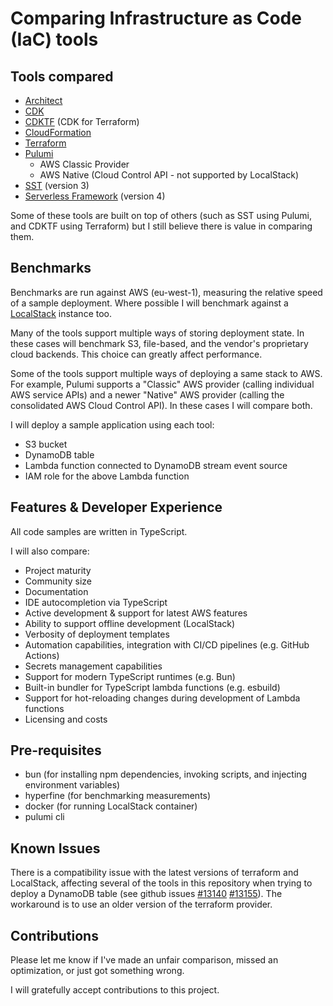 # Comparing Infrastructure as Code (IaC) tools

## Tools compared

- [Architect](https://arc.codes)
- [CDK](https://aws.amazon.com/cdk/)
- [CDKTF](https://cdk.tf/) (CDK for Terraform)
- [CloudFormation](https://aws.amazon.com/cloudformation/)
- [Terraform](https://developer.hashicorp.com/terraform)
- [Pulumi](https://www.pulumi.com/)
	- AWS Classic Provider
	- AWS Native (Cloud Control API - not supported by LocalStack)
- [SST](https://sst.dev/) (version 3)
- [Serverless Framework](https://www.serverless.com/) (version 4)

Some of these tools are built on top of others (such as SST using Pulumi, and CDKTF using Terraform) but I still believe there is value in comparing them.

## Benchmarks

Benchmarks are run against AWS (eu-west-1), measuring the relative speed of a sample deployment.
Where possible I will benchmark against a [LocalStack](https://localstack.cloud/) instance too.

Many of the tools support multiple ways of storing deployment state. In these cases will benchmark S3, file-based, and the vendor's proprietary cloud backends. This choice can greatly affect performance.

Some of the tools support multiple ways of deploying a same stack to AWS. For example, Pulumi supports a "Classic" AWS provider (calling individual AWS service APIs) and a newer "Native" AWS provider (calling the consolidated AWS Cloud Control API). In these cases I will compare both.

I will deploy a sample application using each tool:

- S3 bucket
- DynamoDB table
- Lambda function connected to DynamoDB stream event source
- IAM role for the above Lambda function

## Features & Developer Experience

All code samples are written in TypeScript.

I will also compare:

- Project maturity
- Community size
- Documentation
- IDE autocompletion via TypeScript
- Active development & support for latest AWS features
- Ability to support offline development (LocalStack)
- Verbosity of deployment templates
- Automation capabilities, integration with CI/CD pipelines (e.g. GitHub Actions)
- Secrets management capabilities
- Support for modern TypeScript runtimes (e.g. Bun)
- Built-in bundler for TypeScript lambda functions (e.g. esbuild)
- Support for hot-reloading changes during development of Lambda functions
- Licensing and costs


## Pre-requisites

- bun (for installing npm dependencies, invoking scripts, and injecting environment variables)
- hyperfine (for benchmarking measurements)
- docker (for running LocalStack container)
- pulumi cli

## Known Issues

There is a compatibility issue with the latest versions of terraform and LocalStack, affecting several of the tools in this repository when trying to deploy a DynamoDB table (see github issues [#13140](https://github.com/localstack/localstack/issues/13140) [#13155](https://github.com/localstack/localstack/issues/13155)). The workaround is to use an older version of the terraform provider.

## Contributions

Please let me know if I've made an unfair comparison, missed an optimization, or just got something wrong.

I will gratefully accept contributions to this project.

